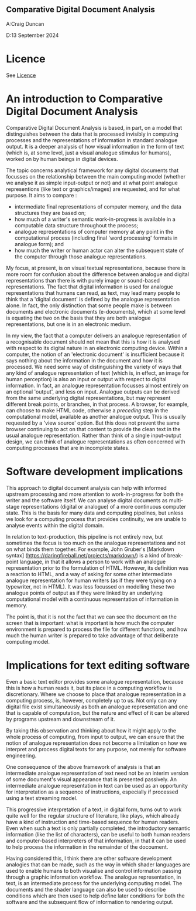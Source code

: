 Comparative Digital Document Analysis
-------------------

A:Craig Duncan

D:13 September 2024

# Licence

See [Licence](LICENCE.md)

# An introduction to Comparative Digital Document Analysis

Comparative Digital Document Analysis is based, in part, on a model that distinguishes between the data that is processed invisibly in computing processes and the representations of information in standard analogue output.  It is a deeper analysis of how visual information in the form of text (which is, at some level, just a visual analogue stimulus for humans), worked on by human beings in digital devices.

The topic concerns analytical framework for any digital documents that focusses on the relationship between the main computing model (whether we analyse it as simple input-output or not) and at what point analogue representions (like text or graphics/images) are requested, and for what purpose.  It aims to compare :

- intermediate final representations of computer memory, and the data structures they are based on; 
- how much of a writer's semantic work-in-progress is available in a computable data structure throughout the process;
- analogue representations of computer memory at any point in the computational process (including final 'word processing' formats in analogue form); and
- how much the writer or human actor can alter the subsequent state of the computer through those analogue representations.

My focus, at present, is on visual textual representations, because there is more room for confusion about the difference between analogue and digital representations than there is with purely image or sound-based representations.  The fact that digital information is used for analogue representations that humans can read, as text, may lead many people to think that a 'digital document' is defined by the analogue representation alone.  In fact, the only distinction that some people make is between documents and electronic documents (e-documents), which at some level is equating the two on the basis that they are both analogue representations, but one is in an electronic medium.

In my view, the fact that a computer delivers an analogue representation of a recognisable document should not mean that this is how it is analysed with respect to its digital nature in an electronic computing device.  Within a computer, the notion of an 'electronic document' is insufficient because it says nothing about the information in the document and how it is processed.  We need some way of distinguishing the variety of ways that any kind of analogue representation of text (which is, in effect, an image for human perception) is also an input or output with respect to digital information.  In fact, an analogue representation focusses almost entirely on an optional 'output', and less on input.  Analogue outputs can be derived from the same underlying digital representations, but may represent different break points, or branches, in that process.  A browser, for example, can choose to make HTML code, otherwise a <i>preceding</i> step in the computational model, available as another analogue output.  This is usually requested by a 'view source' option.  But this does not prevent the same browser continuing to act on that content to provide the clean text in the usual analogue representation.  Rather than think of a single input-output design, we can think of analogue representations as often concerned with computing processes that are in incomplete states. 

# Software development implications

This approach to digital document analysis can help with informed upstream processing and more attention to work-in-progress for both the writer and the software itself.  We can analyse digital documents as multi-stage representations (digital or analogue) of a more continuous computer state.  This is the basis for many data and computing pipelines, but unless we look for a computing process that provides continuity, we are unable to analyse events within the digital domain. 

In relation to text-production, this pipeline is not entirely new, but sometimes the focus is too much on the analogue representations and not on what binds them together.  For example, John Gruber's [Markdown syntax] (https://daringfireball.net/projects/markdown/) is a kind of break-point language, in that it allows a person to work with an analogue representation prior to the formulation of HTML.  However, its definition was a reaction to HTML, and a way of asking for some other intermediate analogue representation for human writers (as if they were typing on a typewriter, not in HTML).  It was less focussed on modelling these two analogue points of output as if they were linked by an underlying computational model with a continuous representation of information in memory.  

The point is, that it is not the fact that we can see the document on the screen that is important: what is important is how much the computer environment is prepared to process the file for different functions, and how much the human writer is prepared to take advantage of that deliberate computing model. 

# Implications for text editing software

Even a basic text editor provides some analogue representation, because this is how a human reads it, but its place in a computing workflow is discretionary.  Where we choose to place that analogue representation in a computing process, is, however, completely up to us.  Not only can any digital file exist simultaneously as both an analogue representation and one that is capable of computation, but the nature and effect of it can be altered by programs upstream and downstream of it.  

By taking this observation and thinking about how it might apply to the whole process of computing, from input to output, we can ensure that the notion of analogue representation does not become a limitation on how we interpret and process digital texts for any purpose, not merely for software engineering.  

One consequence of the above framework of analysis is that an intermediate analogue representation of text need not be an interim version of some document's visual appearance that is presented passively.  An intermediate analogue representation in text can be used as an opportunity for interpretation as a sequence of instructions, especially if processed using a text streaming model.    

This progressive interpretation of a text, in digital form, turns out to work quite well for the regular structure of literature, like plays, which already have a kind of instruction and time-based sequence for human readers.  Even when such a text is only partially completed, the introductory semantic information (like the list of characters), can be useful to both human readers and computer-based interpreters of that information, in that it can be used to help process the information in the remainder of the docoument.   

Having considered this, I think there are other software development analogies that can be made, such as the way in which shader languages are used to enable humans to both visualise and control information passing through a graphic information workflow.  The analogue representation, in text, is an intermediate process for the underlying computing model.  The documents and the shader language can also be used to describe conditions which are then used to help define later conditions for both the software and the subsequent flow of information to rendering output.